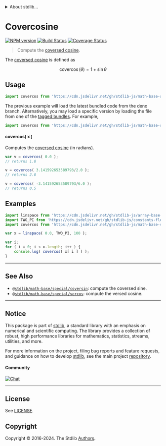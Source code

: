 <!--

@license Apache-2.0

Copyright (c) 2018 The Stdlib Authors.

Licensed under the Apache License, Version 2.0 (the "License");
you may not use this file except in compliance with the License.
You may obtain a copy of the License at

   http://www.apache.org/licenses/LICENSE-2.0

Unless required by applicable law or agreed to in writing, software
distributed under the License is distributed on an "AS IS" BASIS,
WITHOUT WARRANTIES OR CONDITIONS OF ANY KIND, either express or implied.
See the License for the specific language governing permissions and
limitations under the License.

-->


<details>
  <summary>
    About stdlib...
  </summary>
  <p>We believe in a future in which the web is a preferred environment for numerical computation. To help realize this future, we've built stdlib. stdlib is a standard library, with an emphasis on numerical and scientific computation, written in JavaScript (and C) for execution in browsers and in Node.js.</p>
  <p>The library is fully decomposable, being architected in such a way that you can swap out and mix and match APIs and functionality to cater to your exact preferences and use cases.</p>
  <p>When you use stdlib, you can be absolutely certain that you are using the most thorough, rigorous, well-written, studied, documented, tested, measured, and high-quality code out there.</p>
  <p>To join us in bringing numerical computing to the web, get started by checking us out on <a href="https://github.com/stdlib-js/stdlib">GitHub</a>, and please consider <a href="https://opencollective.com/stdlib">financially supporting stdlib</a>. We greatly appreciate your continued support!</p>
</details>

# Covercosine

[![NPM version][npm-image]][npm-url] [![Build Status][test-image]][test-url] [![Coverage Status][coverage-image]][coverage-url] <!-- [![dependencies][dependencies-image]][dependencies-url] -->

> Compute the [coversed cosine][coversed-cosine].

<section class="intro">

The [coversed cosine][coversed-cosine] is defined as

<!-- <equation class="equation" label="eq:covercosine" align="center" raw="\operatorname{covercos}(\theta) = 1 + \sin \theta" alt="Coversed cosine."> -->

```math
\mathop{\mathrm{covercos}}(\theta) = 1 + \sin \theta
```

<!-- <div class="equation" align="center" data-raw-text="\operatorname{covercos}(\theta) = 1 + \sin \theta" data-equation="eq:covercosine">
    <img src="https://cdn.jsdelivr.net/gh/stdlib-js/stdlib@bb29798906e119fcb2af99e94b60407a270c9b32/lib/node_modules/@stdlib/math/base/special/covercos/docs/img/equation_covercosine.svg" alt="Coversed cosine.">
    <br>
</div> -->

<!-- </equation> -->

</section>

<!-- /.intro -->



<section class="usage">

## Usage

```javascript
import covercos from 'https://cdn.jsdelivr.net/gh/stdlib-js/math-base-special-covercos@deno/mod.js';
```
The previous example will load the latest bundled code from the deno branch. Alternatively, you may load a specific version by loading the file from one of the [tagged bundles](https://github.com/stdlib-js/math-base-special-covercos/tags). For example,

```javascript
import covercos from 'https://cdn.jsdelivr.net/gh/stdlib-js/math-base-special-covercos@v0.2.0-deno/mod.js';
```

#### covercos( x )

Computes the [coversed cosine][coversed-cosine] (in radians).

```javascript
var v = covercos( 0.0 );
// returns 1.0

v = covercos( 3.141592653589793/2.0 );
// returns 2.0

v = covercos( -3.141592653589793/6.0 );
// returns 0.5
```

</section>

<!-- /.usage -->

<section class="examples">

## Examples

<!-- eslint no-undef: "error" -->

```javascript
import linspace from 'https://cdn.jsdelivr.net/gh/stdlib-js/array-base-linspace@deno/mod.js';
import TWO_PI from 'https://cdn.jsdelivr.net/gh/stdlib-js/constants-float64-two-pi@deno/mod.js';
import covercos from 'https://cdn.jsdelivr.net/gh/stdlib-js/math-base-special-covercos@deno/mod.js';

var x = linspace( 0.0, TWO_PI, 100 );

var i;
for ( i = 0; i < x.length; i++ ) {
    console.log( covercos( x[ i ] ) );
}
```

</section>

<!-- /.examples -->

<!-- Section for related `stdlib` packages. Do not manually edit this section, as it is automatically populated. -->

<section class="related">

* * *

## See Also

-   <span class="package-name">[`@stdlib/math-base/special/coversin`][@stdlib/math/base/special/coversin]</span><span class="delimiter">: </span><span class="description">compute the coversed sine.</span>
-   <span class="package-name">[`@stdlib/math-base/special/vercos`][@stdlib/math/base/special/vercos]</span><span class="delimiter">: </span><span class="description">compute the versed cosine.</span>

</section>

<!-- /.related -->

<!-- Section for all links. Make sure to keep an empty line after the `section` element and another before the `/section` close. -->


<section class="main-repo" >

* * *

## Notice

This package is part of [stdlib][stdlib], a standard library with an emphasis on numerical and scientific computing. The library provides a collection of robust, high performance libraries for mathematics, statistics, streams, utilities, and more.

For more information on the project, filing bug reports and feature requests, and guidance on how to develop [stdlib][stdlib], see the main project [repository][stdlib].

#### Community

[![Chat][chat-image]][chat-url]

---

## License

See [LICENSE][stdlib-license].


## Copyright

Copyright &copy; 2016-2024. The Stdlib [Authors][stdlib-authors].

</section>

<!-- /.stdlib -->

<!-- Section for all links. Make sure to keep an empty line after the `section` element and another before the `/section` close. -->

<section class="links">

[npm-image]: http://img.shields.io/npm/v/@stdlib/math-base-special-covercos.svg
[npm-url]: https://npmjs.org/package/@stdlib/math-base-special-covercos

[test-image]: https://github.com/stdlib-js/math-base-special-covercos/actions/workflows/test.yml/badge.svg?branch=v0.2.0
[test-url]: https://github.com/stdlib-js/math-base-special-covercos/actions/workflows/test.yml?query=branch:v0.2.0

[coverage-image]: https://img.shields.io/codecov/c/github/stdlib-js/math-base-special-covercos/main.svg
[coverage-url]: https://codecov.io/github/stdlib-js/math-base-special-covercos?branch=main

<!--

[dependencies-image]: https://img.shields.io/david/stdlib-js/math-base-special-covercos.svg
[dependencies-url]: https://david-dm.org/stdlib-js/math-base-special-covercos/main

-->

[chat-image]: https://img.shields.io/gitter/room/stdlib-js/stdlib.svg
[chat-url]: https://app.gitter.im/#/room/#stdlib-js_stdlib:gitter.im

[stdlib]: https://github.com/stdlib-js/stdlib

[stdlib-authors]: https://github.com/stdlib-js/stdlib/graphs/contributors

[umd]: https://github.com/umdjs/umd
[es-module]: https://developer.mozilla.org/en-US/docs/Web/JavaScript/Guide/Modules

[deno-url]: https://github.com/stdlib-js/math-base-special-covercos/tree/deno
[deno-readme]: https://github.com/stdlib-js/math-base-special-covercos/blob/deno/README.md
[umd-url]: https://github.com/stdlib-js/math-base-special-covercos/tree/umd
[umd-readme]: https://github.com/stdlib-js/math-base-special-covercos/blob/umd/README.md
[esm-url]: https://github.com/stdlib-js/math-base-special-covercos/tree/esm
[esm-readme]: https://github.com/stdlib-js/math-base-special-covercos/blob/esm/README.md
[branches-url]: https://github.com/stdlib-js/math-base-special-covercos/blob/main/branches.md

[stdlib-license]: https://raw.githubusercontent.com/stdlib-js/math-base-special-covercos/main/LICENSE

[coversed-cosine]: https://en.wikipedia.org/wiki/Versine

<!-- <related-links> -->

[@stdlib/math/base/special/coversin]: https://github.com/stdlib-js/math-base-special-coversin/tree/deno

[@stdlib/math/base/special/vercos]: https://github.com/stdlib-js/math-base-special-vercos/tree/deno

<!-- </related-links> -->

</section>

<!-- /.links -->

